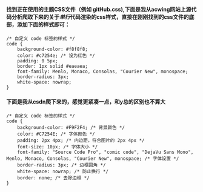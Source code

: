 #### 找到正在使用的主题CSS文件（例如 gitHub.css),下面是我从acwing网站上源代码分析爬取下来的关于*单行*代码渲染的css样式，直接在刚刚找到的css文件的底部，添加下面的样式即可：



```shell
/* 自定义 code 标签的样式 */
code {
    background-color: #f8f8f8;
    color: #c7254e; /* 设为红色 */
    padding: 0 5px;
    border: 1px solid #eaeaea;
    font-family: Menlo, Monaco, Consolas, "Courier New", monospace;
    border-radius: 3px;
    white-space: nowrap;
}
```

#### 下面是我从csdn爬下来的，感觉更紧凑一点，和y总的区别也不算大

```shell
/* 自定义 code 标签的样式 */
code {
    background-color: #F9F2F4; /* 背景颜色 */
    color: #C7254E; /* 字体颜色 */
    padding: 2px 4px; /* 内边距，符合图片的 2px 4px */
    font-size: 10px; /* 字体大小 */
    font-family: "Source Code Pro", "comic code", "DejaVu Sans Mono", Menlo, Monaco, Consolas, "Courier New", monospace; /* 字体设置 */
    border-radius: 3px; /* 边框圆角 */
    white-space: nowrap; /* 防止换行 */
    border: none; /* 去除边框 */
}

```

